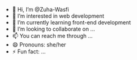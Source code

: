 - 👋 Hi, I’m @Zuha-Wasfi
- 👀 I’m interested in web development
- 🌱 I’m currently learning front-end development
- 💞️ I’m looking to collaborate on ...
- 📫 You can reach me through ...
- 😄 Pronouns: she/her
- ⚡ Fun fact: ...

<!---
Zuha-Wasfi/Zuha-Wasfi is a ✨ special ✨ repository because its `README.md` (this file) appears on your GitHub profile.
You can click the Preview link to take a look at your changes.
--->
